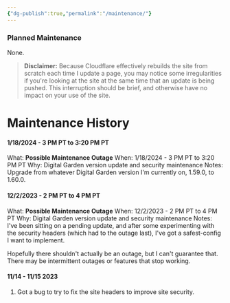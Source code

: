 ```yaml
---
{"dg-publish":true,"permalink":"/maintenance/"}
---
```



### Planned Maintenance
None.

>**Disclaimer:** Because Cloudflare effectively rebuilds the site from scratch each time I update a page, you may notice some irregularities if you're looking at the site at the same time that an update is being pushed. This interruption should be brief, and otherwise have no impact on your use of the site.

# Maintenance History

#### 1/18/2024 - 3 PM PT to 3:20 PM PT
What: **Possible Maintenance Outage**
When: 1/18/2024 - 3 PM PT to 3:20 PM PT
Why: Digital Garden version update and security maintenance
Notes: Upgrade from whatever Digital Garden version I'm currently on, 1.59.0, to 1.60.0.

#### 12/2/2023 - 2 PM PT to 4 PM PT
What: **Possible Maintenance Outage**
When: 12/2/2023 - 2 PM PT to 4 PM PT
Why: Digital Garden version update and security maintenance
Notes: I've been sitting on a pending update, and after some experimenting with the security headers (which had to the outage last), I've got a safest-config I want to implement.

Hopefully there shouldn't actually be an outage, but I can't guarantee that. There may be intermittent outages or features that stop working.

#### 11/14 - 11/15 2023
1. Got a bug to try to fix the site headers to improve site security.